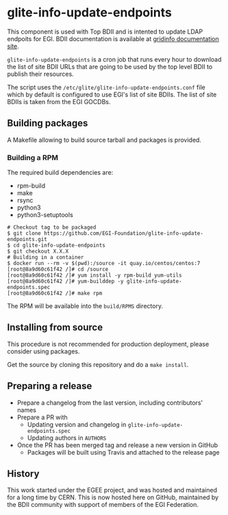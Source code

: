 # glite-info-update-endpoints

This component is used with Top BDII and is intented to update LDAP endpoits for
EGI. BDII documentation is available at
[gridinfo documentation site](https://gridinfo-documentation.readthedocs.io/).

`glite-info-update-endpoints` is a cron job that runs every hour to download the
list of site BDII URLs that are going to be used by the top level BDII to
publish their resources.

The script uses the `/etc/glite/glite-info-update-endpoints.conf` file which by
default is configured to use EGI's list of site BDIIs. The list of site BDIIs is
taken from the EGI GOCDBs.

## Building packages

A Makefile allowing to build source tarball and packages is provided.

### Building a RPM

The required build dependencies are:

- rpm-build
- make
- rsync
- python3
- python3-setuptools

```shell
# Checkout tag to be packaged
$ git clone https://github.com/EGI-Foundation/glite-info-update-endpoints.git
$ cd glite-info-update-endpoints
$ git checkout X.X.X
# Building in a container
$ docker run --rm -v $(pwd):/source -it quay.io/centos/centos:7
[root@8a9d60c61f42 /]# cd /source
[root@8a9d60c61f42 /]# yum install -y rpm-build yum-utils
[root@8a9d60c61f42 /]# yum-builddep -y glite-info-update-endpoints.spec
[root@8a9d60c61f42 /]# make rpm
```

The RPM will be available into the `build/RPMS` directory.

## Installing from source

This procedure is not recommended for production deployment, please consider
using packages.

Get the source by cloning this repository and do a `make install`.

## Preparing a release

- Prepare a changelog from the last version, including contributors' names
- Prepare a PR with
  - Updating version and changelog in `glite-info-update-endpoints.spec`
  - Updating authors in `AUTHORS`
- Once the PR has been merged tag and release a new version in GitHub
  - Packages will be built using Travis and attached to the release page

## History

This work started under the EGEE project, and was hosted and maintained for a
long time by CERN. This is now hosted here on GitHub, maintained by the BDII
community with support of members of the EGI Federation.
